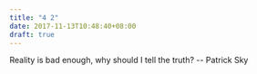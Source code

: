 ```yaml
---
title: "4 2"
date: 2017-11-13T10:48:40+08:00
draft: true
---
```


Reality is bad enough, why should I tell the truth? -- Patrick Sky
